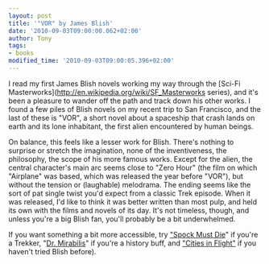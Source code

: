 ```yaml
---
layout: post
title: '"VOR" by James Blish'
date: '2010-09-03T09:00:00.062+02:00'
author: Tony
tags:
- books
modified_time: '2010-09-03T09:00:05.396+02:00'
---
```


I read my first James Blish novels working my way through the [Sci-Fi
Masterworks](http://en.wikipedia.org/wiki/SF_Masterworks series), and it's been
a pleasure to wander off the path and track down his other works. I found a few
piles of Blish novels on my recent trip to San Francisco, and the last of these
is "VOR", a short novel about a spaceship that crash lands on earth and its lone
inhabitant, the first alien encountered by human beings.

On balance, this feels like a lesser work for Blish. There's nothing to
surprise or stretch the imagination, none of the inventiveness, the philosophy,
the scope of his more famous works. Except for the alien, the central
character's main arc seems close to "Zero Hour" (the film on which "Airplane"
was based, which was released the year before "VOR"), but without the tension or
(laughable) melodrama. The ending seems like the sort of pat single twist you'd
expect from a classic Trek episode. When it was released, I'd like to think it
was better written than most pulp,  and held its own with the films and novels
of its day. It's not timeless, though, and unless you're a big Blish fan,
you'll probably be a bit underwhelmed. 

If you want something a bit more accessible, try ["Spock
Must Die](/2010-02-05-spock-must-die-by-james-blish)" if you're a Trekker, "[Dr.
Mirabilis](/2009-08-16-after-such-knowledge-by-james-blish)" if you're a history buff, and ["Cities in Flight"](/2008-04-19-review-cities-in-flight-by-james-blish) if you haven't tried Blish before).
